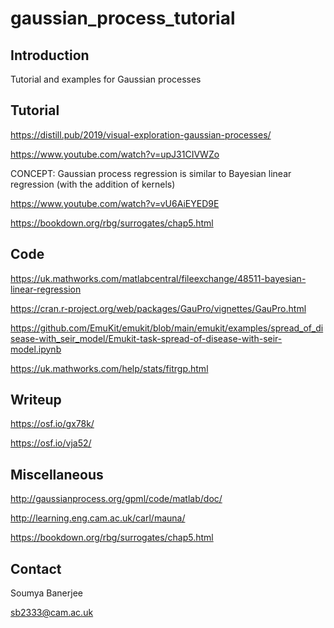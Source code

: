 # gaussian_process_tutorial

## Introduction

Tutorial and examples for Gaussian processes

## Tutorial

https://distill.pub/2019/visual-exploration-gaussian-processes/

https://www.youtube.com/watch?v=upJ31CIVWZo

CONCEPT: Gaussian process regression is similar to Bayesian linear regression (with the addition of kernels)

https://www.youtube.com/watch?v=vU6AiEYED9E

https://bookdown.org/rbg/surrogates/chap5.html

## Code

https://uk.mathworks.com/matlabcentral/fileexchange/48511-bayesian-linear-regression

https://cran.r-project.org/web/packages/GauPro/vignettes/GauPro.html

https://github.com/EmuKit/emukit/blob/main/emukit/examples/spread_of_disease-with_seir_model/Emukit-task-spread-of-disease-with-seir-model.ipynb

https://uk.mathworks.com/help/stats/fitrgp.html

## Writeup

https://osf.io/gx78k/

https://osf.io/vja52/


## Miscellaneous

http://gaussianprocess.org/gpml/code/matlab/doc/

http://learning.eng.cam.ac.uk/carl/mauna/

https://bookdown.org/rbg/surrogates/chap5.html


## Contact

Soumya Banerjee

sb2333@cam.ac.uk

